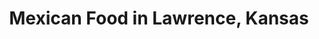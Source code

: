---
active: true
name: Mexican
sitemap: true
slug: mexican
title: Mexican Food in Lawrence, Kansas
---